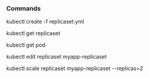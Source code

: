 ### Commands

kubectl create -f replicaset.yml

kubectl get replicaset

kubectl get pod

kubectl edit replicaset myapp-replicaset

kubectl scale replicaset myapp-replicaset --replicas=2